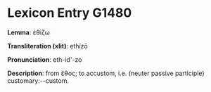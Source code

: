 # Lexicon Entry G1480

**Lemma**: ἐθίζω

**Transliteration (xlit)**: ethízō

**Pronunciation**: eth-id'-zo

**Description**:
from ἔθος; to accustom, i.e. (neuter passive participle) customary:--custom.
